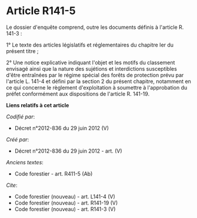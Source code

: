 # Article R141-5

Le dossier d'enquête comprend, outre les documents définis à l'article R. 141-3 : 

1° Le texte des articles législatifs et réglementaires du chapitre Ier du présent titre ; 

2° Une notice explicative indiquant l'objet et les motifs du classement envisagé ainsi que la nature des sujétions et
interdictions susceptibles d'être entraînées par le régime spécial des forêts de protection prévu par l'article L. 141-4 et
défini par la section 2 du présent chapitre, notamment en ce qui concerne le règlement d'exploitation à soumettre à
l'approbation du préfet conformément aux dispositions de l'article R. 141-19.

**Liens relatifs à cet article**

_Codifié par_:

  - Décret n°2012-836 du 29 juin 2012 (V)

_Créé par_:

  - Décret n°2012-836 du 29 juin 2012 - art. (V)

_Anciens textes_:

  - Code forestier - art. R411-5 (Ab)

_Cite_:

  - Code forestier (nouveau) - art. L141-4 (V)
  - Code forestier (nouveau) - art. R141-19 (V)
  - Code forestier (nouveau) - art. R141-3 (V)
